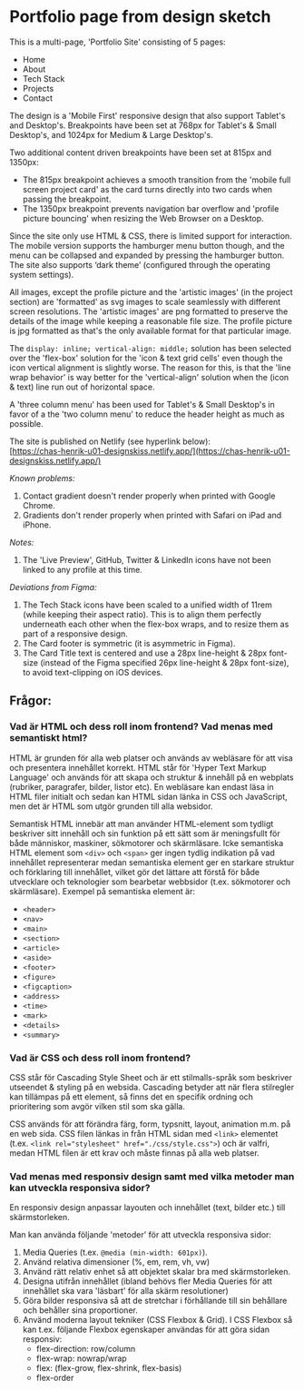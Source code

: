 # Portfolio page from design sketch

This is a multi-page, 'Portfolio Site' consisting of 5 pages:
- Home
- About
- Tech Stack
- Projects
- Contact

The design is a 'Mobile First' responsive design that also support Tablet's and Desktop's. Breakpoints have been set at 768px for Tablet's & Small Desktop's, and 1024px for Medium & Large Desktop's.  
  
Two additional content driven breakpoints have been set at 815px and 1350px:  
- The 815px breakpoint achieves a smooth transition from the 'mobile full screen project card' as the card turns directly into two cards when passing the breakpoint.  
- The 1350px breakpoint prevents navigation bar overflow and 'profile picture bouncing' when resizing the Web Browser on a Desktop.  
  
Since the site only use HTML & CSS, there is limited support for interaction. The mobile version supports the hamburger menu button though, and the menu can be collapsed and expanded by pressing the hamburger button. The site also supports ‘dark theme’ (configured through the operating system settings).  
  
All images, except the profile picture and the 'artistic images' (in the project section) are 'formatted' as svg images to scale seamlessly with different screen resolutions. The 'artistic images' are png formatted to preserve the details of the image while keeping a reasonable file size. The profile picture is jpg formatted as that's the only available format for that particular image.  
  
The `display: inline; vertical-align: middle;` solution has been selected over the 'flex-box' solution for the 'icon & text grid cells' even though the icon vertical alignment is slightly worse. The reason for this, is that the 'line wrap behavior' is way better for the 'vertical-align' solution when the (icon & text) line run out of horizontal space.
  
A 'three column menu' has been used for Tablet's & Small Desktop's in favor of a the 'two column menu' to reduce the header height as much as possible.

The site is published on Netlify (see hyperlink below):  
[https://chas-henrik-u01-designskiss.netlify.app/](https://chas-henrik-u01-designskiss.netlify.app/)


*Known problems:*
1. Contact gradient doesn't render properly when printed with Google Chrome.
2. Gradients don't render properly when printed with Safari on iPad and iPhone.

*Notes:*
1. The 'Live Preview', GitHub, Twitter & LinkedIn icons have not been linked to any profile at this time.

*Deviations from Figma:*
1. The Tech Stack icons have been scaled to a unified width of 11rem (while keeping their aspect ratio). This is to align them perfectly underneath each other when the flex-box wraps, and to resize them as part of a responsive design.
2. The Card footer is symmetric (it is asymmetric in Figma).
3. The Card Title text is centered and use a 28px line-height & 28px font-size (instead of the Figma specified 26px line-height & 28px font-size), to avoid text-clipping on iOS devices.

## Frågor:

### Vad är HTML och dess roll inom frontend? Vad menas med semantiskt html?

HTML är grunden för alla web platser och används av webläsare för att visa och presentera innehållet korrekt.
HTML står för 'Hyper Text Markup Language' och används för att skapa och struktur & innehåll på en webplats (rubriker, paragrafer, bilder, listor etc). En webläsare kan endast läsa in HTML filer initialt och sedan kan HTML sidan länka in CSS och JavaScript, men det är HTML som utgör grunden till alla websidor.

Semantisk HTML innebär att man använder HTML-element som tydligt beskriver sitt innehåll och sin funktion på ett sätt som är meningsfullt för både människor, maskiner, sökmotorer och skärmläsare.
Icke semantiska HTML element som `<div>` och `<span>` ger ingen tydlig indikation på vad innehållet representerar medan semantiska element ger en starkare struktur och förklaring till innehållet, vilket gör det lättare att förstå för både utvecklare och teknologier som bearbetar webbsidor (t.ex. sökmotorer och skärmläsare). 
Exempel på semantiska element är:
- `<header>`
- `<nav>`
- `<main>`
- `<section>`
- `<article>`
- `<aside>`
- `<footer>`
- `<figure>`
- `<figcaption>`
- `<address>`
- `<time>`
- `<mark>`
- `<details>`
- `<summary>`

### Vad är CSS och dess roll inom frontend? 

CSS står för Cascading Style Sheet och är ett stilmalls-språk som beskriver utseendet & styling på en websida. Cascading betyder att när flera stilregler kan tillämpas på ett element, så finns det en specifik ordning och prioritering som avgör vilken stil som ska gälla.

CSS används för att förändra färg, form, typsnitt, layout, animation m.m. på en web sida.
CSS filen länkas in från HTML sidan med `<link>` elementet (t.ex. `<link rel="stylesheet" href="./css/style.css">`) och är valfri, medan HTML filen är ett krav och måste finnas på alla web platser.

### Vad menas med responsiv design samt med vilka metoder man kan utveckla responsiva sidor?

En responsiv design anpassar layouten och innehållet (text, bilder etc.) till skärmstorleken.

Man kan använda följande 'metoder' för att utveckla responsiva sidor:
1. Media Queries (t.ex. `@media (min-width: 601px)`).
2. Använd relativa dimensioner (%, em, rem, vh, vw)
3. Använd rätt relativ enhet så att objektet skalar bra med skärmstorleken.
4. Designa utifrån innehållet (ibland behövs fler Media Queries för att innehållet ska vara 'läsbart' för alla skärm resolutioner)
5. Göra bilder responsiva så att de stretchar i förhållande till sin behållare och behåller sina proportioner.
6. Använd moderna layout tekniker (CSS Flexbox & Grid). I CSS Flexbox så kan t.ex. följande Flexbox egenskaper användas för att göra sidan responsiv:
   - flex-direction: row/column
   - flex-wrap: nowrap/wrap
   - flex: (flex-grow, flex-shrink, flex-basis)
   - flex-order
